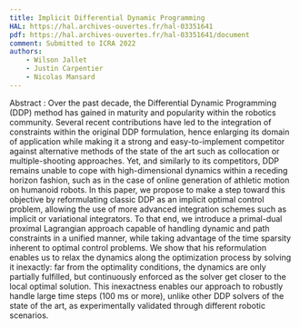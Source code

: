 ```yaml
---
title: Implicit Differential Dynamic Programming
HAL: https://hal.archives-ouvertes.fr/hal-03351641
pdf: https://hal.archives-ouvertes.fr/hal-03351641/document
comment: Submitted to ICRA 2022
authors:
    - Wilson Jallet
    - Justin Carpentier
    - Nicolas Mansard
---
```

Abstract : Over the past decade, the Differential Dynamic Programming (DDP) method has gained in maturity and popularity within the robotics community. Several recent contributions have led to the integration of constraints within the original DDP formulation, hence enlarging its domain of application while making it a strong and easy-to-implement competitor against alternative methods of the state of the art such as collocation or multiple-shooting approaches. Yet, and similarly to its competitors, DDP remains unable to cope with high-dimensional dynamics within a receding horizon fashion, such as in the case of online generation of athletic motion on humanoid robots. In this paper, we propose to make a step toward this objective by reformulating classic DDP as an implicit optimal control problem, allowing the use of more advanced integration schemes such as implicit or variational integrators. To that end, we introduce a primal-dual proximal Lagrangian approach capable of handling dynamic and path constraints in a unified manner, while taking advantage of the time sparsity inherent to optimal control problems. We show that his reformulation enables us to relax the dynamics along the optimization process by solving it inexactly: far from the optimality conditions, the dynamics are only partially fulfilled, but continuously enforced as the solver get closer to the local optimal solution. This inexactness enables our approach to robustly handle large time steps (100 ms or more), unlike other DDP solvers of the state of the art, as experimentally validated through different robotic scenarios.
